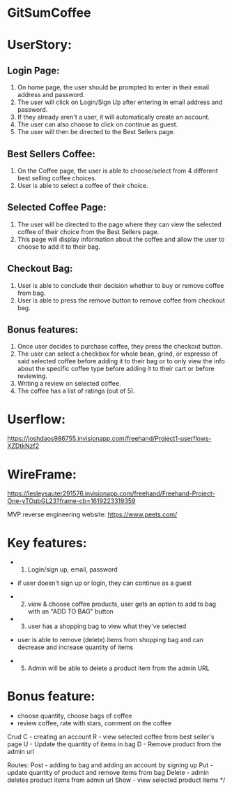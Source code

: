 # GitSumCoffee

# UserStory:

## Login Page:
1. On home page, the user should be prompted to enter in their email address and password.
2. The user will click on Login/Sign Up after entering in email address and password.
3. If they already aren't a user, it will automatically create an account.
4. The user can also choose to click on continue as guest.
5. The user will then be directed to the Best Sellers page.
## Best Sellers Coffee:
1. On the Coffee page, the user is able to choose/select from 4 different best selling coffee choices.
2. User is able to select a coffee of their choice.
## Selected Coffee Page:
1. The user will be directed to the page where they can view the selected coffee of their choice from the Best Sellers page.
2. This page will display information about the coffee and allow the user to choose to add it to their bag.
## Checkout Bag:
1. User is able to conclude their decision whether to buy or remove coffee from bag.
2. User is able to press the remove button to remove coffee from checkout bag.
## Bonus features:
1. Once user decides to purchase coffee, they press the checkout button.
2. The user can select a checkbox for whole bean, grind, or espresso of said selected coffee before adding it to their bag or to only view the info about the specific coffee type before adding it to their cart or before reviewing.
3. Writing a review on selected coffee.
4. The coffee has a list of ratings (out of 5).

# Userflow:
https://joshdaos986755.invisionapp.com/freehand/Project1-userflows-XZDtkNzf2

# WireFrame:
https://lesleysauter291576.invisionapp.com/freehand/Freehand-Project-One-yTOqbGL23?frame-cb=1619223319359




MVP
reverse engineering website: https://www.peets.com/

 # Key features:
- 1. Login/sign up, email, password
- if user doesn't sign up or login, they can continue as a guest

- 2. view & choose coffee products, user gets an option to add to bag   with an "ADD TO BAG" button

- 3. user has a shopping bag to view what they've selected
- user is able to remove (delete) items from shopping bag and can decrease and increase quantity of items

- 5. Admin will be able to delete a product item from the admin URL

# Bonus feature:
- choose quantity, choose bags of coffee
- review coffee, rate with stars, comment on the coffee

Crud
C - creating an account 
R - view selected coffee from best seller's page
U - Update the quantity of items in bag
D - Remove product from the admin url

Routes:
Post - adding to bag and adding an account by signing up
Put - update quantity of product and remove items from bag
Delete - admin deletes product items from admin url
Show - view selected product items
*/
